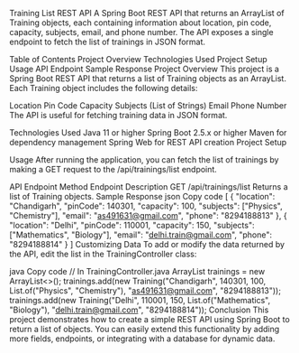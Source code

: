 Training List REST API
A Spring Boot REST API that returns an ArrayList of Training objects, each containing information about location, pin code, capacity, subjects, email, and phone number. The API exposes a single endpoint to fetch the list of trainings in JSON format.

Table of Contents
Project Overview
Technologies Used
Project Setup
Usage
API Endpoint
Sample Response
Project Overview
This project is a Spring Boot REST API that returns a list of Training objects as an ArrayList. Each Training object includes the following details:

Location
Pin Code
Capacity
Subjects (List of Strings)
Email
Phone Number
The API is useful for fetching training data in JSON format.

Technologies Used
Java 11 or higher
Spring Boot 2.5.x or higher
Maven for dependency management
Spring Web for REST API creation
Project Setup



Usage
After running the application, you can fetch the list of trainings by making a GET request to the /api/trainings/list endpoint.

API Endpoint
Method	Endpoint	Description
GET	/api/trainings/list	Returns a list of Training objects.
Sample Response
json
Copy code
[
    {
        "location": "Chandigarh",
        "pinCode": 140301,
        "capacity": 100,
        "subjects": ["Physics", "Chemistry"],
        "email": "as491631@gmail.com",
        "phone": "8294188813"
    },
    {
        "location": "Delhi",
        "pinCode": 110001,
        "capacity": 150,
        "subjects": ["Mathematics", "Biology"],
        "email": "delhi.train@gmail.com",
        "phone": "8294188814"
    }
]
Customizing Data
To add or modify the data returned by the API, edit the list in the TrainingController class:

java
Copy code
// In TrainingController.java
ArrayList<Training> trainings = new ArrayList<>();
trainings.add(new Training("Chandigarh", 140301, 100, List.of("Physics", "Chemistry"), "as491631@gmail.com", "8294188813"));
trainings.add(new Training("Delhi", 110001, 150, List.of("Mathematics", "Biology"), "delhi.train@gmail.com", "8294188814"));
Conclusion
This project demonstrates how to create a simple REST API using Spring Boot to return a list of objects. You can easily extend this functionality by adding more fields, endpoints, or integrating with a database for dynamic data.

